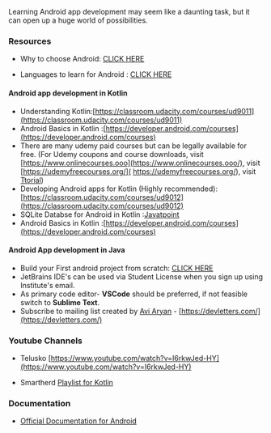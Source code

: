 Learning Android app development may seem like a daunting task, but it can open up a huge world of possibilities. 
### Resources

- Why to choose Android: [CLICK HERE](https://www.hokuapps.com/blogs/10-reasons-choose-android-mobile-application-development/#:~:text=Android%20is%20a%20platform%20that,developers%20are%20intimately%20familiar%20with.)

- Languages to learn for Android : [CLICK HERE](https://www.geeksforgeeks.org/top-programming-languages-for-android-app-development/)


#### Android app development in Kotlin

- Understanding Kotlin:[https://classroom.udacity.com/courses/ud9011](https://classroom.udacity.com/courses/ud9011)
- Android Basics in Kotlin :[https://developer.android.com/courses](https://developer.android.com/courses)
- There are many udemy paid courses but can be legally available for free.
    (For Udemy coupons and course downloads,
                        visit [https://www.onlinecourses.ooo](https://www.onlinecourses.ooo/),
                        visit [https://udemyfreecourses.org/]( https://udemyfreecourses.org/),
                        visit [Ttorial](https://ttorial.com/?__cf_chl_jschl_tk__=f96f0851ad5259eed174fac0c07764f57d282054-1595687354-0-AS3P_fNsjd9ipLRLdISsZhD5O8K1ZiN0F9RgFHIRoLOJZFbfF1UuenY7mGHJNrhFpMXz4vtksn6NxhurV3NzyPLK_-Wt1xCD3P0XwyAKLLHbTreUCK0wAUF7MMjxmhjK4VqMtbsvyJ5CFApufN2H4vQ4FiIywwd2XNjNaGtQOwVSnSEhxYcxchHSdE2I_sq5mIMyIhcBRXRjaF-HpyhtqG1nMcfhqLhrAjdyMtAOmLAkAJSdUWHDo5n8vyCyu3xcLyuR9VYfHKtcHNItRldec9CrwkcvqHavF_tj1FarZ3xgGAufGQo5Mh_vCfomsaJjlAWfx_pP5ZZFyS7Bwf-Vofk))
- Developing Android apps for Kotlin (Highly recommended): [https://classroom.udacity.com/courses/ud9012](https://classroom.udacity.com/courses/ud9012)
- SQLite Databse for Android in Kotlin :[Javatpoint](https://www.javatpoint.com/kotlin-android-sqlite-tutorial#:~:text=%E2%86%92%20%E2%86%90%20prev-,Kotlin%20Android%20SQLite%20Tutorial,database%20is%20embedded%20in%20android.)
- Android Basics in Kotlin :[https://developer.android.com/courses](https://developer.android.com/courses)

#### Android App development in Java

- Build your First android project from scratch: [CLICK HERE](https://codelabs.developers.google.com/codelabs/build-your-first-android-app/#0)
- JetBrains IDE&#39;s can be used via Student License when you sign up using Institute&#39;s email.
- As primary code editor- **VSCode** should be preferred, if not feasible switch to **Sublime Text**.
- Subscribe to mailing list created by [Avi Aryan](https://github.com/aviaryan/) - [https://devletters.com/](https://devletters.com/)


### Youtube Channels 

- Telusko [https://www.youtube.com/watch?v=I6rkwJed-HY](https://www.youtube.com/watch?v=I6rkwJed-HY)

- Smartherd [Playlist for Kotlin](https://www.youtube.com/playlist?list=PLlxmoA0rQ-LwgK1JsnMsakYNACYGa1cjR)


### Documentation

- [Official Documentation for Android](https://developer.android.com/docs)
